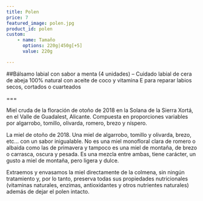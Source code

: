 ```yaml
---
title: Polen
price: 7
featured_image: polen.jpg
product_id: polen
custom:
    - name: Tamaño
      options: 220g|450g[+5]
      value: 220g

---
```


##Bálsamo labial con sabor a menta (4 unidades) – Cuidado labial de cera de
abeja 100% natural con aceite de coco y vitamina E para reparar labios secos,
cortados o cuarteados

===

Miel cruda de la floración de otoño de 2018 en la Solana de la Sierra
Xortá, en el Valle de Guadalest, Alicante. Compuesta en proporciones variables
por algarrobo, tomillo, olivarda, romero, brezo y níspero.

La miel de otoño de 2018. Una miel de algarrobo, tomillo y olivarda, brezo,
etc... con un sabor inigualable. No es una miel monofloral clara de romero o
albaida como las de primavera y tampoco es una miel de montaña, de brezo o
carrasca, oscura y pesada. Es una mezcla entre ambas, tiene carácter, un gusto a
miel de montaña, pero ligera y dulce.

Extraemos y envasamos la miel directamente de la colmena, sin ningún tratamiento
y, por lo tanto, preserva todas sus propiedades nutricionales (vitaminas
naturales, enzimas, antioxidantes y otros nutrientes naturales) además de dejar
el polen intacto.





